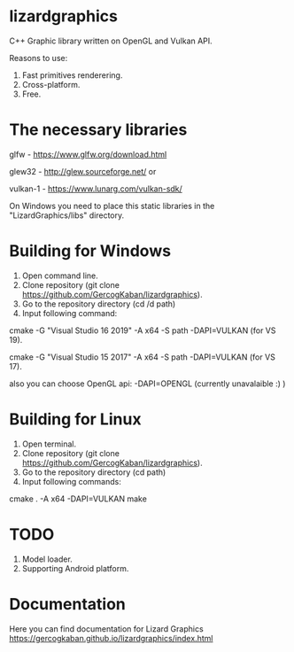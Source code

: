 ﻿# lizardgraphics
C++ Graphic library written on OpenGL and Vulkan API.

Reasons to use:

1. Fast primitives renderering.
2. Сross-platform.
3. Free.

# The necessary libraries

glfw - https://www.glfw.org/download.html

glew32 - http://glew.sourceforge.net/ or

vulkan-1 - https://www.lunarg.com/vulkan-sdk/

On Windows you need to place this static libraries in the "LizardGraphics/libs" directory.

# Building for Windows
1. Open command line. 
2. Clone repository (git clone https://github.com/GercogKaban/lizardgraphics).
3. Go to the repository directory (cd /d path)
4. Input following command:

cmake -G "Visual Studio 16 2019" -A x64 -S path -DAPI=VULKAN         (for VS 19).

cmake -G "Visual Studio 15 2017" -A x64 -S path -DAPI=VULKAN         (for VS 17).

also you can choose OpenGL api: -DAPI=OPENGL (currently unavalaible :) )

# Building for Linux
1. Open terminal.
2. Clone repository (git clone https://github.com/GercogKaban/lizardgraphics).
3. Go to the repository directory (cd path)
4. Input following commands:

cmake . -A x64 -DAPI=VULKAN
make

# TODO

1. Model loader.
2. Supporting Android platform.

# Documentation
Here you can find documentation for Lizard Graphics https://gercogkaban.github.io/lizardgraphics/index.html
